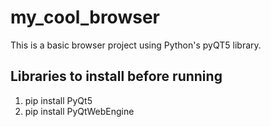 # my_cool_browser
This is a basic browser project using Python's pyQT5 library.
## Libraries to install before running
1) pip install PyQt5
2) pip install PyQtWebEngine
